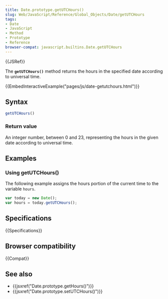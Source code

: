```yaml
---
title: Date.prototype.getUTCHours()
slug: Web/JavaScript/Reference/Global_Objects/Date/getUTCHours
tags:
- Date
- JavaScript
- Method
- Prototype
- Reference
browser-compat: javascript.builtins.Date.getUTCHours
---
```

{{JSRef}}

The **`getUTCHours()`** method returns the hours in the specified date according
to universal time.

{{EmbedInteractiveExample("pages/js/date-getutchours.html")}}

## Syntax

```js
getUTCHours()
```

### Return value

An integer number, between 0 and 23, representing the hours in the given date
according to universal time.

## Examples

### Using getUTCHours()

The following example assigns the hours portion of the current time to the
variable `hours`.

```js
var today = new Date();
var hours = today.getUTCHours();
```

## Specifications

{{Specifications}}

## Browser compatibility

{{Compat}}

## See also

*   {{jsxref("Date.prototype.getHours()")}}
*   {{jsxref("Date.prototype.setUTCHours()")}}
